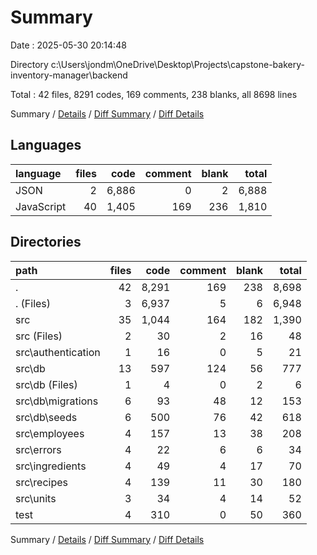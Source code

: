 # Summary

Date : 2025-05-30 20:14:48

Directory c:\\Users\\jondm\\OneDrive\\Desktop\\Projects\\capstone-bakery-inventory-manager\\backend

Total : 42 files,  8291 codes, 169 comments, 238 blanks, all 8698 lines

Summary / [Details](details.md) / [Diff Summary](diff.md) / [Diff Details](diff-details.md)

## Languages
| language | files | code | comment | blank | total |
| :--- | ---: | ---: | ---: | ---: | ---: |
| JSON | 2 | 6,886 | 0 | 2 | 6,888 |
| JavaScript | 40 | 1,405 | 169 | 236 | 1,810 |

## Directories
| path | files | code | comment | blank | total |
| :--- | ---: | ---: | ---: | ---: | ---: |
| . | 42 | 8,291 | 169 | 238 | 8,698 |
| . (Files) | 3 | 6,937 | 5 | 6 | 6,948 |
| src | 35 | 1,044 | 164 | 182 | 1,390 |
| src (Files) | 2 | 30 | 2 | 16 | 48 |
| src\\authentication | 1 | 16 | 0 | 5 | 21 |
| src\\db | 13 | 597 | 124 | 56 | 777 |
| src\\db (Files) | 1 | 4 | 0 | 2 | 6 |
| src\\db\\migrations | 6 | 93 | 48 | 12 | 153 |
| src\\db\\seeds | 6 | 500 | 76 | 42 | 618 |
| src\\employees | 4 | 157 | 13 | 38 | 208 |
| src\\errors | 4 | 22 | 6 | 6 | 34 |
| src\\ingredients | 4 | 49 | 4 | 17 | 70 |
| src\\recipes | 4 | 139 | 11 | 30 | 180 |
| src\\units | 3 | 34 | 4 | 14 | 52 |
| test | 4 | 310 | 0 | 50 | 360 |

Summary / [Details](details.md) / [Diff Summary](diff.md) / [Diff Details](diff-details.md)